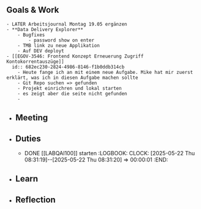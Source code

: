 ## Goals & Work
	- LATER Arbeitsjournal Montag 19.05 ergänzen
	- **Data Delivery Explorer**
		- Bugfixes
			- password show on enter
		- TMB link zu neue Applikation
		- Auf DEV deployt
	- [[EGOV-3546: Frontend Konzept Erneuerung Zugriff Kontokorrentauszüge]]
	  id:: 682ec230-2824-4986-8146-f1b0ddb314cb
		- Heute fange ich an mit einem neue Aufgabe. Mike hat mir zuerst erklärt, was ich in diesen Aufgabe machen sollte
		- Git Repo suchen => gefunden
		- Projekt einrichren und lokal starten
		- es zeigt aber die seite nicht gefunden
		-
- ## Meeting
- ## Duties
	- DONE [[LABQAI100]] starten
	  :LOGBOOK:
	  CLOCK: [2025-05-22 Thu 08:31:19]--[2025-05-22 Thu 08:31:20] =>  00:00:01
	  :END:
- ## Learn
- ## Reflection